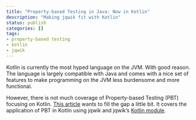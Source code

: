 ```yaml
---
title: "Property-based Testing in Java: Now in Kotlin"
description: "Making jqwik fit with Kotlin"
status: publish
categories: []
tags:
- property-based testing
- kotlin
- jqwik
---
```


Kotlin is currently the most hyped language on the JVM. With good reason.
The language is largely compatible with Java and comes with a nice set of features
to make programming on the JVM less burdensome and more functional.

However, there is not much coverage of Property-based Testing (PBT) focusing on Kotlin.
[This article](https://johanneslink.net/property-based-testing-in-kotlin/)
wants to fill the gap a little bit.
It covers the application of PBT in Kotlin using jqwik and jqwik’s
[Kotlin module](https://jqwik.net/docs/current/user-guide.html#kotlin-module).
